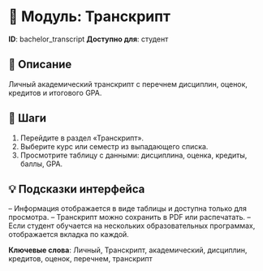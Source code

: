 # 📘 Модуль: Транскрипт
**ID**: bachelor_transcript
**Доступно для**: студент

## 📝 Описание
Личный академический транскрипт с перечнем дисциплин, оценок, кредитов и итогового GPA.

## 🩜 Шаги
1. Перейдите в раздел «Транскрипт».
2. Выберите курс или семестр из выпадающего списка.
3. Просмотрите таблицу с данными: дисциплина, оценка, кредиты, баллы, GPA.

## 💡 Подсказки интерфейса
– Информация отображается в виде таблицы и доступна только для просмотра.
– Транскрипт можно сохранить в PDF или распечатать.
– Если студент обучается на нескольких образовательных программах, отображается вкладка по каждой.

**Ключевые слова**: Личный, Транскрипт, академический, дисциплин, кредитов, оценок, перечнем, транскрипт
